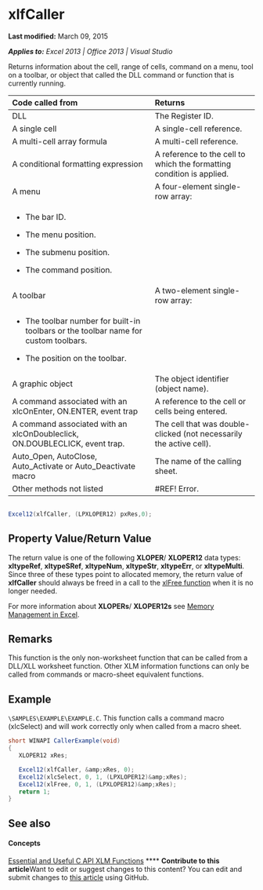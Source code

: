 
# xlfCaller

 **Last modified:** March 09, 2015

 _**Applies to:** Excel 2013 | Office 2013 | Visual Studio_

Returns information about the cell, range of cells, command on a menu, tool on a toolbar, or object that called the DLL command or function that is currently running.



|**Code called from**|**Returns**|
|:-----|:-----|
|DLL|The Register ID.|
|A single cell|A single-cell reference.|
|A multi-cell array formula|A multi-cell reference.|
|A conditional formatting expression|A reference to the cell to which the formatting condition is applied.|
|A menu|A four-element single-row array:
<ul xmlns:xlink="http://www.w3.org/1999/xlink" xmlns:mtps="http://msdn2.microsoft.com/mtps" xmlns:mshelp="http://msdn.microsoft.com/mshelp" xmlns:ddue="http://ddue.schemas.microsoft.com/authoring/2003/5" xmlns:msxsl="urn:schemas-microsoft-com:xslt"><li><p>The bar ID.</p></li><li><p>The menu position.</p></li><li><p>The submenu position.</p></li><li><p>The command position.</p></li></ul>|
|A toolbar|A two-element single-row array:
<ul xmlns:xlink="http://www.w3.org/1999/xlink" xmlns:mtps="http://msdn2.microsoft.com/mtps" xmlns:mshelp="http://msdn.microsoft.com/mshelp" xmlns:ddue="http://ddue.schemas.microsoft.com/authoring/2003/5" xmlns:msxsl="urn:schemas-microsoft-com:xslt"><li><p>The toolbar number for built-in toolbars or the toolbar name for custom toolbars.</p></li><li><p>The position on the toolbar.</p></li></ul>|
|A graphic object|The object identifier (object name).|
|A command associated with an xlcOnEnter, ON.ENTER, event trap|A reference to the cell or cells being entered.|
|A command associated with an xlcOnDoubleclick, ON.DOUBLECLICK, event trap.|The cell that was double-clicked (not necessarily the active cell).|
|Auto_Open, AutoClose, Auto_Activate or Auto_Deactivate macro|The name of the calling sheet.|
|Other methods not listed|#REF! Error.|

```C#

Excel12(xlfCaller, (LPXLOPER12) pxRes,0);
```


## Property Value/Return Value

The return value is one of the following  **XLOPER**/ **XLOPER12** data types: **xltypeRef**,  **xltypeSRef**,  **xltypeNum**,  **xltypeStr**,  **xltypeErr**, or  **xltypeMulti**. Since three of these types point to allocated memory, the return value of  **xlfCaller** should always be freed in a call to the [xlFree function](8ce2eef2-0138-495d-b6cb-bbb727a3cda4.md) when it is no longer needed.

For more information about  **XLOPERs**/ **XLOPER12s** see [Memory Management in Excel](3bf5195b-6235-43cf-8795-0c7b0a63a095.md).


## Remarks

This function is the only non-worksheet function that can be called from a DLL/XLL worksheet function. Other XLM information functions can only be called from commands or macro-sheet equivalent functions.


## Example

 `\SAMPLES\EXAMPLE\EXAMPLE.C`. This function calls a command macro (xlcSelect) and will work correctly only when called from a macro sheet.


```C#
short WINAPI CallerExample(void)
{
   XLOPER12 xRes;

   Excel12(xlfCaller, &amp;xRes, 0);
   Excel12(xlcSelect, 0, 1, (LPXLOPER12)&amp;xRes);
   Excel12(xlFree, 0, 1, (LPXLOPER12)&amp;xRes);
   return 1;
}
```


## See also


#### Concepts


 [Essential and Useful C API XLM Functions](dc80cb3d-0d7e-4cb9-9870-3acc84eeca82.md)
****   **Contribute to this article**Want to edit or suggest changes to this content? You can edit and submit changes to  [this article](https://github.com/jhershey00/VBA_Excel_Test/OpenXMLCon/articles/de4b119c-ae2e-4207-9783-8d5692a4d052.md) using GitHub.

